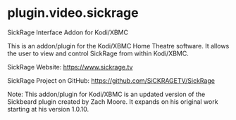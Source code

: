# plugin.video.sickrage
SickRage Interface Addon for Kodi/XBMC

This is an addon/plugin for the Kodi/XBMC Home Theatre software.
It allows the user to view and control SickRage from within Kodi/XBMC.

SickRage Website:
https://www.sickrage.tv

SickRage Project on GitHub:
https://github.com/SiCKRAGETV/SickRage

Note:
This addon/plugin for Kodi/XBMC is an updated version of the Sickbeard plugin created by Zach Moore.
It expands on his original work starting at his version 1.0.10.

